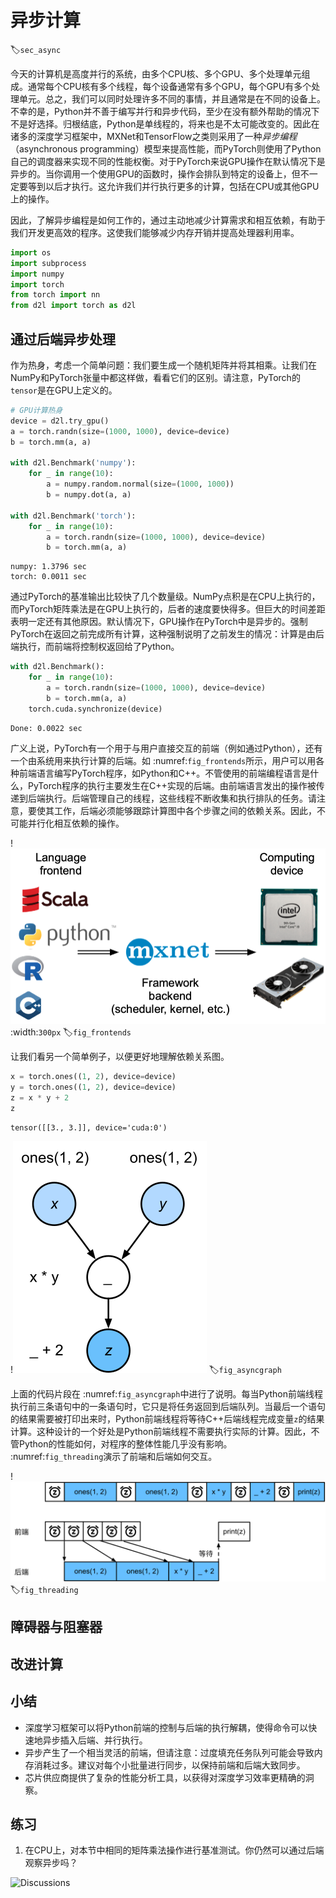 # 异步计算
:label:`sec_async`

今天的计算机是高度并行的系统，由多个CPU核、多个GPU、多个处理单元组成。通常每个CPU核有多个线程，每个设备通常有多个GPU，每个GPU有多个处理单元。总之，我们可以同时处理许多不同的事情，并且通常是在不同的设备上。不幸的是，Python并不善于编写并行和异步代码，至少在没有额外帮助的情况下不是好选择。归根结底，Python是单线程的，将来也是不太可能改变的。因此在诸多的深度学习框架中，MXNet和TensorFlow之类则采用了一种*异步编程*（asynchronous programming）模型来提高性能，而PyTorch则使用了Python自己的调度器来实现不同的性能权衡。对于PyTorch来说GPU操作在默认情况下是异步的。当你调用一个使用GPU的函数时，操作会排队到特定的设备上，但不一定要等到以后才执行。这允许我们并行执行更多的计算，包括在CPU或其他GPU上的操作。

因此，了解异步编程是如何工作的，通过主动地减少计算需求和相互依赖，有助于我们开发更高效的程序。这使我们能够减少内存开销并提高处理器利用率。



```python
import os
import subprocess
import numpy
import torch
from torch import nn
from d2l import torch as d2l
```

## 通过后端异步处理


作为热身，考虑一个简单问题：我们要生成一个随机矩阵并将其相乘。让我们在NumPy和PyTorch张量中都这样做，看看它们的区别。请注意，PyTorch的`tensor`是在GPU上定义的。



```python
# GPU计算热身
device = d2l.try_gpu()
a = torch.randn(size=(1000, 1000), device=device)
b = torch.mm(a, a)

with d2l.Benchmark('numpy'):
    for _ in range(10):
        a = numpy.random.normal(size=(1000, 1000))
        b = numpy.dot(a, a)

with d2l.Benchmark('torch'):
    for _ in range(10):
        a = torch.randn(size=(1000, 1000), device=device)
        b = torch.mm(a, a)
```

    numpy: 1.3796 sec
    torch: 0.0011 sec


通过PyTorch的基准输出比较快了几个数量级。NumPy点积是在CPU上执行的，而PyTorch矩阵乘法是在GPU上执行的，后者的速度要快得多。但巨大的时间差距表明一定还有其他原因。默认情况下，GPU操作在PyTorch中是异步的。强制PyTorch在返回之前完成所有计算，这种强制说明了之前发生的情况：计算是由后端执行，而前端将控制权返回给了Python。



```python
with d2l.Benchmark():
    for _ in range(10):
        a = torch.randn(size=(1000, 1000), device=device)
        b = torch.mm(a, a)
    torch.cuda.synchronize(device)
```

    Done: 0.0022 sec


广义上说，PyTorch有一个用于与用户直接交互的前端（例如通过Python），还有一个由系统用来执行计算的后端。如 :numref:`fig_frontends`所示，用户可以用各种前端语言编写PyTorch程序，如Python和C++。不管使用的前端编程语言是什么，PyTorch程序的执行主要发生在C++实现的后端。由前端语言发出的操作被传递到后端执行。后端管理自己的线程，这些线程不断收集和执行排队的任务。请注意，要使其工作，后端必须能够跟踪计算图中各个步骤之间的依赖关系。因此，不可能并行化相互依赖的操作。


!<img src="img/frontends.png" alt="编程语言前端和深度学习框架后端">
:width:`300px`
:label:`fig_frontends`

让我们看另一个简单例子，以便更好地理解依赖关系图。



```python
x = torch.ones((1, 2), device=device)
y = torch.ones((1, 2), device=device)
z = x * y + 2
z
```




    tensor([[3., 3.]], device='cuda:0')



!<img src="img/asyncgraph.svg" alt="后端跟踪计算图中各个步骤之间的依赖关系">
:label:`fig_asyncgraph`

上面的代码片段在 :numref:`fig_asyncgraph`中进行了说明。每当Python前端线程执行前三条语句中的一条语句时，它只是将任务返回到后端队列。当最后一个语句的结果需要被打印出来时，Python前端线程将等待C++后端线程完成变量`z`的结果计算。这种设计的一个好处是Python前端线程不需要执行实际的计算。因此，不管Python的性能如何，对程序的整体性能几乎没有影响。 :numref:`fig_threading`演示了前端和后端如何交互。

!<img src="img/threading.svg" alt="前端和后端的交互">
:label:`fig_threading`

## 障碍器与阻塞器


## 改进计算


## 小结

* 深度学习框架可以将Python前端的控制与后端的执行解耦，使得命令可以快速地异步插入后端、并行执行。
* 异步产生了一个相当灵活的前端，但请注意：过度填充任务队列可能会导致内存消耗过多。建议对每个小批量进行同步，以保持前端和后端大致同步。
* 芯片供应商提供了复杂的性能分析工具，以获得对深度学习效率更精确的洞察。


## 练习


1. 在CPU上，对本节中相同的矩阵乘法操作进行基准测试。你仍然可以通过后端观察异步吗？


<img src="https://discuss.d2l.ai/t/2791" alt="Discussions">

